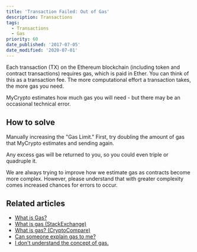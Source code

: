 ```yaml
---
title: 'Transaction Failed: Out of Gas'
description: Transactions
tags:
  - Transactions
  - Gas
priority: 60
date_published: '2017-07-05'
date_modified: '2020-07-01'
---
```


Each transaction (TX) on the Ethereum blockchain (including token and contract transactions) requires gas, which is paid in Ether. You can think of this as a transaction fee. The more computational effort a transaction takes, the more gas you need.

MyCrypto estimates how much gas you will need - but there may be an occasional technical error.

## How to solve

Manually increasing the "Gas Limit." First, try doubling the amount of gas that MyCrypto estimates and sending again.

Any excess gas will be returned to you, so you could even triple or quadruple it.

We are always trying to improve how we estimate gas as contracts become more complex. However, please understand that with greater complexity comes increased chances for errors to occur. 

## Related articles

* [What is Gas?](/general-knowledge/ethereum-blockchain/what-is-gas)
* [What is gas (StackExchange)](https://ethereum.stackexchange.com/questions/3/what-is-gas-and-transaction-fee-in-ethereum)
* [What is gas? (CryptoCompare)](https://www.cryptocompare.com/coins/guides/what-is-the-gas-in-ethereum/)
* [Can someone explain gas to me?](https://www.reddit.com/r/ethereum/comments/271qdz/can_someone_explain_the_concept_of_gas_in_ethereum/)
* [I don't understand the concept of gas.](https://www.reddit.com/r/ethereum/comments/3fnpr1/can_someone_possibly_explain_the_concept_of/)

